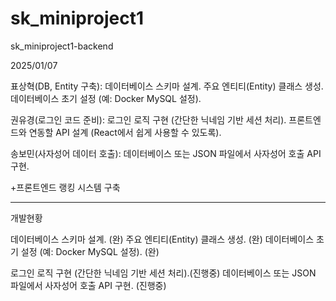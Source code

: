 # sk_miniproject1
sk_miniproject1-backend

 2025/01/07 

 표상혁(DB, Entity 구축):
  데이터베이스 스키마 설계.
  주요 엔티티(Entity) 클래스 생성.
  데이터베이스 초기 설정 (예: Docker MySQL 설정).

 권유경(로그인 코드 준비):
  로그인 로직 구현 (간단한 닉네임 기반 세션 처리).
  프론트엔드와 연동할 API 설계 (React에서 쉽게 사용할 수 있도록).
 
 송보민(사자성어 데이터 호출):
  데이터베이스 또는 JSON 파일에서 사자성어 호출 API 구현.
 
+프론트엔드 랭킹 시스템 구축

-------------------------
개발현황

데이터베이스 스키마 설계. (완)
주요 엔티티(Entity) 클래스 생성. (완)
데이터베이스 초기 설정 (예: Docker MySQL 설정). (완)

로그인 로직 구현 (간단한 닉네임 기반 세션 처리).(진행중)
데이터베이스 또는 JSON 파일에서 사자성어 호출 API 구현. (진행중)